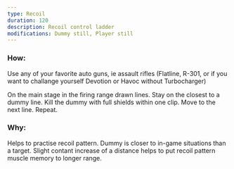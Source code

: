 ```yaml
---
type: Recoil
duration: 120
description: Recoil control ladder
modifications: Dummy still, Player still
---
```


### How:

Use any of your favorite auto guns, ie assault rifles (Flatline, R-301, or if you want to challange yourself Devotion or Havoc without Turbocharger)

On the main stage in the firing range drawn lines. Stay on the closest to a dummy line. Kill the dummy with full shields within one clip. Move to the next line. Repeat.

### Why:

Helps to practise recoil pattern. Dummy is closer to in-game situations than a target. Slight contant increase of a distance helps to put recoil pattern muscle memory to longer range.
